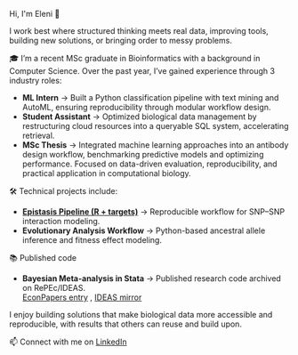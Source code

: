 Hi, I'm Eleni 👋

I work best where structured thinking meets real data, improving tools, building new solutions, or bringing order to messy problems.

🎓 I’m a recent MSc graduate in Bioinformatics with a background in Computer Science. Over the past year, I’ve gained experience through 3 industry roles:
- **ML Intern** → Built a Python classification pipeline with text mining and AutoML, ensuring reproducibility through modular workflow design.  
- **Student Assistant** → Optimized biological data management by restructuring cloud resources into a queryable SQL system, accelerating retrieval.  
- **MSc Thesis** → Integrated machine learning approaches into an antibody design workflow, benchmarking predictive models and optimizing performance. Focused on data-driven evaluation, reproducibility, and practical application in computational biology. 

🛠️ Technical projects include:
- **[Epistasis Pipeline (R + targets)](https://github.com/ElNikolaidou/epistasis_sorghum_project)** → Reproducible workflow for SNP–SNP interaction modeling.  
- **Evolutionary Analysis Workflow** → Python-based ancestral allele inference and fitness effect modeling.

📚 Published code
- **Bayesian Meta-analysis in Stata** → Published research code archived on RePEc/IDEAS.  
  [EconPapers entry](https://econpapers.repec.org/software/bocbocode/s459051.htm) , [IDEAS mirror](https://ideas.repec.org/c/boc/bocode/s459051.html)


I enjoy building solutions that make biological data more accessible and reproducible, with results that others can reuse and build upon.

📫 Connect with me on [LinkedIn](https://www.linkedin.com/in/eleninikolaidou)

